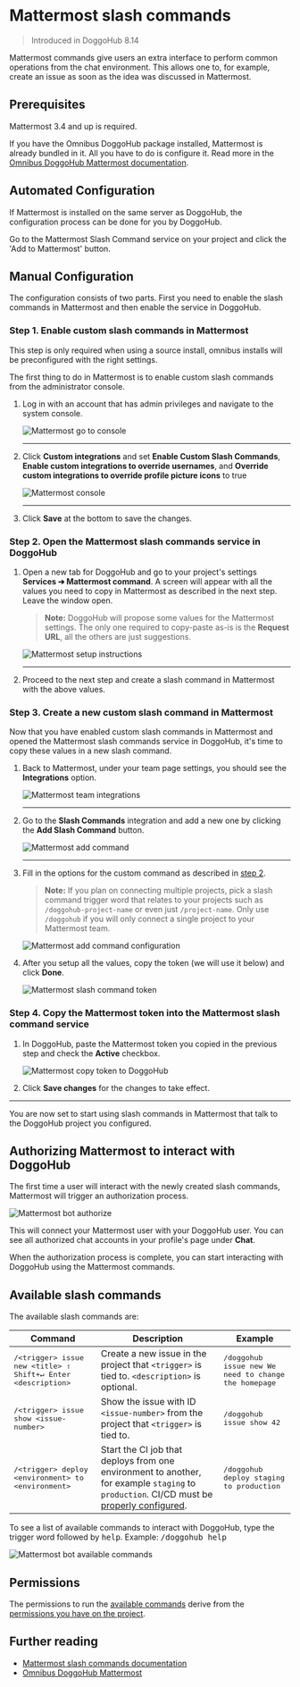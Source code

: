 # Mattermost slash commands

> Introduced in DoggoHub 8.14

Mattermost commands give users an extra interface to perform common operations
from the chat environment. This allows one to, for example, create an issue as
soon as the idea was discussed in Mattermost.

## Prerequisites

Mattermost 3.4 and up is required.

If you have the Omnibus DoggoHub package installed, Mattermost is already bundled
in it. All you have to do is configure it. Read more in the
[Omnibus DoggoHub Mattermost documentation][omnimmdocs].

## Automated Configuration

If Mattermost is installed on the same server as DoggoHub, the configuration process can be
done for you by DoggoHub. 

Go to the Mattermost Slash Command service on your project and click the 'Add to Mattermost' button.

## Manual Configuration

The configuration consists of two parts. First you need to enable the slash
commands in Mattermost and then enable the service in DoggoHub.

### Step 1. Enable custom slash commands in Mattermost

This step is only required when using a source install, omnibus installs will be
preconfigured with the right settings. 

The first thing to do in Mattermost is to enable custom slash commands from
the administrator console.

1. Log in with an account that has admin privileges and navigate to the system
   console.

    ![Mattermost go to console](img/mattermost_goto_console.png)

    ---

1. Click **Custom integrations** and set **Enable Custom Slash Commands**, 
   **Enable custom integrations to override usernames**, and **Override 
   custom integrations to override profile picture icons** to true

    ![Mattermost console](img/mattermost_console_integrations.png)

    ---

1. Click **Save** at the bottom to save the changes.

### Step 2. Open the Mattermost slash commands service in DoggoHub

1. Open a new tab for DoggoHub and go to your project's settings
   **Services ➔ Mattermost command**. A screen will appear with all the values you
   need to copy in Mattermost as described in the next step. Leave the window open.

    >**Note:**
    DoggoHub will propose some values for the Mattermost settings. The only one
    required to copy-paste as-is is the **Request URL**, all the others are just
    suggestions.

    ![Mattermost setup instructions](img/mattermost_config_help.png)

    ---

1. Proceed to the next step and create a slash command in Mattermost with the
   above values.

### Step 3. Create a new custom slash command in Mattermost

Now that you have enabled custom slash commands in Mattermost and opened
the Mattermost slash commands service in DoggoHub, it's time to copy these values
in a new slash command.

1. Back to Mattermost, under your team page settings, you should see the
   **Integrations** option.

    ![Mattermost team integrations](img/mattermost_team_integrations.png)

    ---

1. Go to the **Slash Commands** integration and add a new one by clicking the
   **Add Slash Command** button.

    ![Mattermost add command](img/mattermost_add_slash_command.png)

    ---

1. Fill in the options for the custom command as described in
   [step 2](#step-2-open-the-mattermost-slash-commands-service-in-doggohub).

    >**Note:**
    If you plan on connecting multiple projects, pick a slash command trigger
    word that relates to your projects such as `/doggohub-project-name` or even
    just `/project-name`. Only use `/doggohub` if you will only connect a single
    project to your Mattermost team.

    ![Mattermost add command configuration](img/mattermost_slash_command_configuration.png)

1. After you setup all the values, copy the token (we will use it below) and
   click **Done**.

    ![Mattermost slash command token](img/mattermost_slash_command_token.png)

### Step 4. Copy the Mattermost token into the Mattermost slash command service

1. In DoggoHub, paste the Mattermost token you copied in the previous step and
   check the **Active** checkbox.

    ![Mattermost copy token to DoggoHub](img/mattermost_doggohub_token.png)

1. Click **Save changes** for the changes to take effect.

---

You are now set to start using slash commands in Mattermost that talk to the
DoggoHub project you configured.

## Authorizing Mattermost to interact with DoggoHub

The first time a user will interact with the newly created slash commands,
Mattermost will trigger an authorization process.

![Mattermost bot authorize](img/mattermost_bot_auth.png)

This will connect your Mattermost user with your DoggoHub user. You can
see all authorized chat accounts in your profile's page under **Chat**.

When the authorization process is complete, you can start interacting with
DoggoHub using the Mattermost commands.

## Available slash commands

The available slash commands are:

| Command | Description | Example |
| ------- | ----------- | ------- |
| <kbd>/&lt;trigger&gt; issue new &lt;title&gt; <kbd>⇧ Shift</kbd>+<kbd>↵ Enter</kbd> &lt;description&gt;</kbd> | Create a new issue in the project that `<trigger>` is tied to. `<description>` is optional. | <samp>/doggohub issue new We need to change the homepage</samp> |
| <kbd>/&lt;trigger&gt; issue show &lt;issue-number&gt;</kbd> | Show the issue with ID `<issue-number>` from the project that `<trigger>` is tied to. | <samp>/doggohub issue show 42</samp> |
| <kbd>/&lt;trigger&gt; deploy &lt;environment&gt; to &lt;environment&gt;</kbd> | Start the CI job that deploys from one environment to another, for example `staging` to `production`. CI/CD must be [properly configured][ciyaml]. | <samp>/doggohub deploy staging to production</samp> |

To see a list of available commands to interact with DoggoHub, type the
trigger word followed by <kbd>help</kbd>. Example: <samp>/doggohub help</samp>

![Mattermost bot available commands](img/mattermost_bot_available_commands.png)

## Permissions

The permissions to run the [available commands](#available-commands) derive from
the [permissions you have on the project](../user/permissions.md#project).

## Further reading

- [Mattermost slash commands documentation][mmslashdocs]
- [Omnibus DoggoHub Mattermost][omnimmdocs]


[omnimmdocs]: https://docs.doggohub.com/omnibus/doggohub-mattermost/
[mmslashdocs]: https://docs.mattermost.com/developer/slash-commands.html
[ciyaml]: ../ci/yaml/README.md
